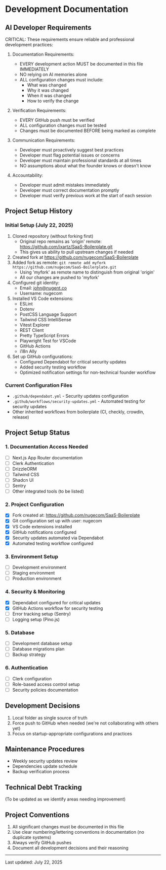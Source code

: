 # Development Documentation

## AI Developer Requirements
CRITICAL: These requirements ensure reliable and professional development practices:

1. Documentation Requirements:
   - EVERY development action MUST be documented in this file IMMEDIATELY
   - NO relying on AI memories alone
   - ALL configuration changes must include:
     * What was changed
     * Why it was changed
     * When it was changed
     * How to verify the change

2. Verification Requirements:
   - EVERY GitHub push must be verified
   - ALL configuration changes must be tested
   - Changes must be documented BEFORE being marked as complete

3. Communication Requirements:
   - Developer must proactively suggest best practices
   - Developer must flag potential issues or concerns
   - Developer must maintain professional standards at all times
   - NO assumptions about what the founder knows or doesn't know

4. Accountability:
   - Developer must admit mistakes immediately
   - Developer must correct documentation promptly
   - Developer must verify previous work at the start of each session

## Project Setup History

### Initial Setup (July 22, 2025)
1. Cloned repository (without forking first)
   - Original repo remains as 'origin' remote: https://github.com/ixartz/SaaS-Boilerplate.git
   - This gives us ability to pull upstream changes if needed
2. Created fork at https://github.com/nugecom/SaaS-Boilerplate
3. Added fork as remote: `git remote add myfork https://github.com/nugecom/SaaS-Boilerplate.git`
   - Using 'myfork' as remote name to distinguish from original 'origin'
   - All our changes are pushed to 'myfork'
4. Configured git identity:
   - Email: john@nugent.co
   - Username: nugecom
5. Installed VS Code extensions:
   - ESLint
   - Dotenv
   - PostCSS Language Support
   - Tailwind CSS IntelliSense
   - Vitest Explorer
   - REST Client
   - Pretty TypeScript Errors
   - Playwright Test for VSCode
   - GitHub Actions
   - i18n Ally
6. Set up GitHub configurations:
   - Configured Dependabot for critical security updates
   - Added security testing workflow
   - Optimized notification settings for non-technical founder workflow

### Current Configuration Files
- `.github/dependabot.yml` - Security updates configuration
- `.github/workflows/security-updates.yml` - Automated testing for security updates
- Other inherited workflows from boilerplate (CI, checkly, crowdin, release)

## Project Setup Status

### 1. Documentation Access Needed
- [ ] Next.js App Router documentation
- [ ] Clerk Authentication
- [ ] DrizzleORM
- [ ] Tailwind CSS
- [ ] Shadcn UI
- [ ] Sentry
- [ ] Other integrated tools (to be listed)

### 2. Project Configuration
- [x] Fork created at: https://github.com/nugecom/SaaS-Boilerplate
- [x] Git configuration set up with user: nugecom
- [x] VS Code extensions installed
- [x] GitHub notifications configured
- [x] Security updates automated via Dependabot
- [x] Automated testing workflow configured

### 3. Environment Setup
- [ ] Development environment
- [ ] Staging environment
- [ ] Production environment

### 4. Security & Monitoring
- [x] Dependabot configured for critical updates
- [x] GitHub Actions workflow for security testing
- [ ] Error tracking setup (Sentry)
- [ ] Logging setup (Pino.js)

### 5. Database
- [ ] Development database setup
- [ ] Database migrations plan
- [ ] Backup strategy

### 6. Authentication
- [ ] Clerk configuration
- [ ] Role-based access control setup
- [ ] Security policies documentation

## Development Decisions
1. Local folder as single source of truth
2. Force push to GitHub when needed (we're not collaborating with others yet)
3. Focus on startup-appropriate configurations and practices

## Maintenance Procedures
- Weekly security updates review
- Dependencies update schedule
- Backup verification process

## Technical Debt Tracking
(To be updated as we identify areas needing improvement)

## Project Conventions
1. All significant changes must be documented in this file
2. Use clear numbering/lettering conventions in documentation (no duplicate systems)
3. Always verify GitHub pushes
4. Document all development decisions and their reasoning

---
Last updated: July 22, 2025
